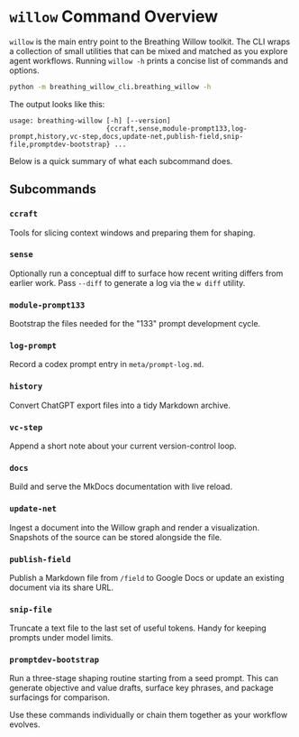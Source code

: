# `willow` Command Overview

`willow` is the main entry point to the Breathing Willow toolkit. The CLI wraps a
collection of small utilities that can be mixed and matched as you explore agent
workflows. Running `willow -h` prints a concise list of commands and options.

```bash
python -m breathing_willow_cli.breathing_willow -h
```

The output looks like this:

```
usage: breathing-willow [-h] [--version]
                        {ccraft,sense,module-prompt133,log-prompt,history,vc-step,docs,update-net,publish-field,snip-file,promptdev-bootstrap} ...
```

Below is a quick summary of what each subcommand does.

## Subcommands

### `ccraft`
Tools for slicing context windows and preparing them for shaping.

### `sense`
Optionally run a conceptual diff to surface how recent writing differs from
earlier work. Pass `--diff` to generate a log via the `w diff` utility.

### `module-prompt133`
Bootstrap the files needed for the "133" prompt development cycle.

### `log-prompt`
Record a codex prompt entry in `meta/prompt-log.md`.

### `history`
Convert ChatGPT export files into a tidy Markdown archive.

### `vc-step`
Append a short note about your current version-control loop.

### `docs`
Build and serve the MkDocs documentation with live reload.

### `update-net`
Ingest a document into the Willow graph and render a visualization.
Snapshots of the source can be stored alongside the file.

### `publish-field`
Publish a Markdown file from `/field` to Google Docs or update an existing
document via its share URL.

### `snip-file`
Truncate a text file to the last set of useful tokens. Handy for keeping prompts
under model limits.

### `promptdev-bootstrap`
Run a three-stage shaping routine starting from a seed prompt. This can generate
objective and value drafts, surface key phrases, and package surfacings for
comparison.

Use these commands individually or chain them together as your workflow evolves.
